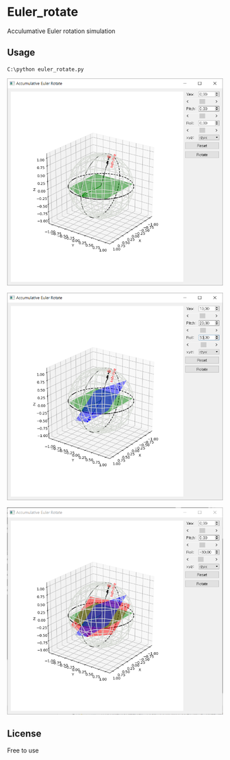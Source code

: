 Euler_rotate
=====

Acculumative Euler rotation simulation

Usage
-------
```
C:\python euler_rotate.py
```

 ![Image of a](./a.PNG)
 
 ![Image of b](./b.PNG)
  
 ![Image of c](./c.PNG)


License
-------
Free to use
